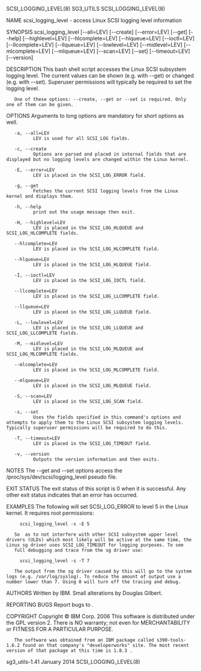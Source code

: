 SCSI_LOGGING_LEVEL(8)                                                                             SG3_UTILS                                                                             SCSI_LOGGING_LEVEL(8)



NAME
       scsi_logging_level - access Linux SCSI logging level information

SYNOPSIS
       scsi_logging_level  [--all=LEV]  [--create]  [--error=LEV]  [--get]  [--help]  [--highlevel=LEV]  [--hlcomplete=LEV] [--hlqueue=LEV] [--ioctl=LEV] [--llcomplete=LEV] [--llqueue=LEV] [--lowlevel=LEV]
       [--midlevel=LEV] [--mlcomplete=LEV] [--mlqueue=LEV] [--scan=LEV] [--set] [--timeout=LEV] [--version]

DESCRIPTION
       This bash shell script accesses the Linux SCSI subsystem logging level. The current values can be shown (e.g. with --get) or changed (e.g.  with  --set).  Superuser  permissions  will  typically  be
       required to set the logging level.

       One of these options: --create, --get or --set is required. Only one of them can be given.

OPTIONS
       Arguments to long options are mandatory for short options as well.

       -a, --all=LEV
              LEV is used for all SCSI_LOG fields.

       -c, --create
              Options are parsed and placed in internal fields that are displayed but no logging levels are changed within the Linux kernel.

       -E, --error=LEV
              LEV is placed in the SCSI_LOG_ERROR field.

       -g, --get
              Fetches the current SCSI logging levels from the Linux kernel and displays them.

       -h, --help
              print out the usage message then exit.

       -H, --highlevel=LEV
              LEV is placed in the SCSI_LOG_HLQUEUE and SCSI_LOG_HLCOMPLETE fields.

       --hlcomplete=LEV
              LEV is placed in the SCSI_LOG_HLCOMPLETE field.

       --hlqueue=LEV
              LEV is placed in the SCSI_LOG_HLQUEUE field.

       -I, --ioctl=LEV
              LEV is placed in the SCSI_LOG_IOCTL field.

       --llcomplete=LEV
              LEV is placed in the SCSI_LOG_LLCOMPLETE field.

       --llqueue=LEV
              LEV is placed in the SCSI_LOG_LLQUEUE field.

       -L, --lowlevel=LEV
              LEV is placed in the SCSI_LOG_LLQUEUE and SCSI_LOG_LLCOMPLETE fields.

       -M, --midlevel=LEV
              LEV is placed in the SCSI_LOG_MLQUEUE and SCSI_LOG_MLCOMPLETE fields.

       --mlcomplete=LEV
              LEV is placed in the SCSI_LOG_MLCOMPLETE field.

       --mlqueue=LEV
              LEV is placed in the SCSI_LOG_MLQUEUE field.

       -S, --scan=LEV
              LEV is placed in the SCSI_LOG_SCAN field.

       -s, --set
              Uses the fields specified in this command's options and attempts to apply them to the Linux SCSI subsystem logging levels. Typically superuser permissions will be required to do this.

       -T, --timeout=LEV
              LEV is placed in the SCSI_LOG_TIMEOUT field.

       -v, --version
              Outputs the version information and then exits.

NOTES
       The --get and --set options access the /proc/sys/dev/scsi/logging_level pseudo file.

EXIT STATUS
       The exit status of this script is 0 when it is successful. Any other exit status indicates that an error has occurred.

EXAMPLES
       The following will set SCSI_LOG_ERROR to level 5 in the Linux kernel. It requires root permissions:

         scsi_logging_level -s -E 5

       So  as to not interfere with other SCSI subsystem upper level drivers (ULDs) which most likely will be active at the same time, the Linux sg driver uses SCSI_LOG_TIMEOUT for logging purposes. To see
       full debugging and trace from the sg driver use:

         scsi_logging_level -s -T 7

       The output from the sg driver caused by this will go to the system logs (e.g. /var/log/syslog). To reduce the amount of output use a number lower than 7. Using 0 will turn off the tracing and debug.

AUTHORS
       Written by IBM. Small alterations by Douglas Gilbert.

REPORTING BUGS
       Report bugs to <dgilbert at interlog dot com>.

COPYRIGHT
       Copyright © IBM Corp. 2006
       This software is distributed under the GPL version 2. There is NO warranty; not even for MERCHANTABILITY or FITNESS FOR A PARTICULAR PURPOSE.

       The software was obtained from an IBM package called s390-tools-1.6.2 found on that company's "developerworks" site. The most recent version of that package at this time is 1.8.3 .



sg3_utils-1.41                                                                                   January 2014                                                                           SCSI_LOGGING_LEVEL(8)
